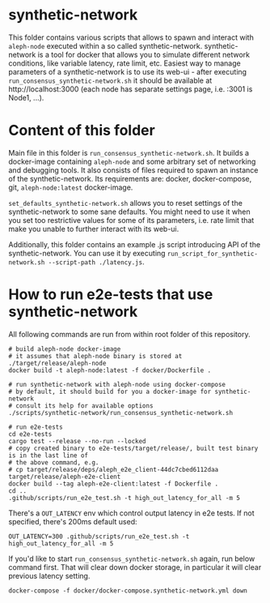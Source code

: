 # synthetic-network

This folder contains various scripts that allows to spawn and interact with `aleph-node` executed within a so called
synthetic-network. synthetic-network is a tool for docker that allows you to simulate different network conditions, like
variable latency, rate limit, etc. Easiest way to manage parameters of a synthetic-network is to use its web-ui - after
executing `run_consensus_synthetic-network.sh` it should be available at http://localhost:3000 (each node has separate settings
page, i.e. :3001 is Node1, ...).

# Content of this folder

Main file in this folder is `run_consensus_synthetic-network.sh`. It builds a docker-image containing `aleph-node` and some
arbitrary set of networking and debugging tools. It also consists of files required to spawn an instance of the
synthetic-network. Its requirements are: docker, docker-compose, git, `aleph-node:latest` docker-image.

`set_defaults_synthetic-network.sh` allows you to reset settings of the synthetic-network to some sane defaults. You might need
to use it when you set too restrictive values for some of its parameters, i.e. rate limit that make you unable to further
interact with its web-ui.

Additionally, this folder contains an example .js script introducing API of the synthetic-network. You can use it by executing
`run_script_for_synthetic-network.sh --script-path ./latency.js`.

# How to run e2e-tests that use synthetic-network

All following commands are run from within root folder of this repository.

```shell
# build aleph-node docker-image
# it assumes that aleph-node binary is stored at ./target/release/aleph-node
docker build -t aleph-node:latest -f docker/Dockerfile .

# run synthetic-network with aleph-node using docker-compose
# by default, it should build for you a docker-image for synthetic-network
# consult its help for available options
./scripts/synthetic-network/run_consensus_synthetic-network.sh

# run e2e-tests
cd e2e-tests
cargo test --release --no-run --locked
# copy created binary to e2e-tests/target/release/, built test binary is in the last line of
# the above command, e.g.
# cp target/release/deps/aleph_e2e_client-44dc7cbed6112daa target/release/aleph-e2e-client
docker build --tag aleph-e2e-client:latest -f Dockerfile .
cd ..
.github/scripts/run_e2e_test.sh -t high_out_latency_for_all -m 5
```

There's a `OUT_LATENCY` env which control output latency in e2e tests. If not specified, there's 200ms
default used:
```shell
OUT_LATENCY=300 .github/scripts/run_e2e_test.sh -t high_out_latency_for_all -m 5
```

If you'd like to start `run_consensus_synthetic-network.sh` again, run below command first. 
That will clear down docker storage, in particular it will clear previous latency setting.
```shell
docker-compose -f docker/docker-compose.synthetic-network.yml down
```
